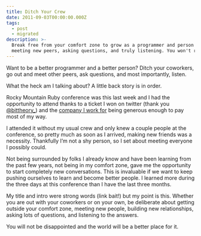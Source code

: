 ```yaml
---
title: Ditch Your Crew
date: 2011-09-03T00:00:00.000Z
tags:
  - post
  - migrated
description: >-
  Break free from your comfort zone to grow as a programmer and person by
  meeting new peers, asking questions, and truly listening. You won't regret it!
---
```


Want to be a better programmer and a better person? Ditch your coworkers, go out and meet other peers, ask questions, and most importantly, listen.

What the heck am I talking about? A little back story is in order.

Rocky Mountain Ruby conference was this last week and I had the opportunity to attend thanks to a ticket I won on twitter (thank you [@bittheory_](http://bittheory.com)) and the [company I work for](http://orderedlist.com) being generous enough to pay most of my way.

I attended it without my usual crew and only knew a couple people at the conference, so pretty much as soon as I arrived, making new friends was a necessity. Thankfully I’m not a shy person, so I set about meeting everyone I possibly could.

Not being surrounded by folks I already know and have been learning from the past few years, not being in my comfort zone, gave me the opportunity to start completely new conversations. This is invaluable if we want to keep pushing ourselves to learn and become better people. I learned more during the three days at this conference than I have the last three months.

My title and intro were strong words (link bait!) but my point is this. Whether you are out with your coworkers or on your own, be deliberate about getting outside your comfort zone, meeting new people, building new relationships, asking lots of questions, and listening to the answers.

You will not be disappointed and the world will be a better place for it.
